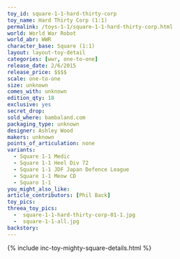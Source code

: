 ```yaml
---
toy_id: square-1-1-hard-thirty-corp
toy_name: Hard Thirty Corp (1:1)
permalink: /toys-1-1/square-1-1-hard-thirty-corp.html
world: World War Robot
world_abr: WWR
character_base: Square (1:1)
layout: layout-toy-detail
categories: [wwr, one-to-one]
release_date: 2/6/2015
release_price: $$$$
scale: one-to-one
size: unknown
comes_with: unknown
edition_qty: 18
exclusive: yes
secret_drop:
sold_where: bambaland.com
packaging_type: unknown
designer: Ashley Wood
makers: unknown
points_of_articulation: none
variants: 
  - Square 1-1 Medic
  - Square 1-1 Heel Div 72
  - Square 1-1 JDF Japan Defence League
  - Square 1-1 Meow CD
  - Squaro 1-1
you_might_also_like:  
article_contributors: [Phil Back]
toy_pics:
threea_toy_pics:
  -  square-1-1-hard-thirty-corp-01-1.jpg
  -  square-1-1-all.jpg
backstory:  
---
```

{% include inc-toy-mighty-square-details.html %}